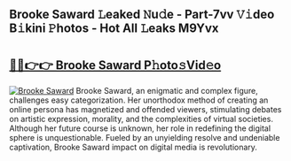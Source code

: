 ## Brooke Saward 𝙻eaked 𝙽u𝚍e - Part-7vv 𝚅𝚒deo B𝚒kini 𝙿hotos - Hot All 𝙻eaks M9Yvx

# <h2><a href="http://ld2hay7.urlbe.top/?page=Brooke+Saward">🔗🔗👉👉 Brooke Saward P𝚑oto𝚜Vid𝚎o</a></h2>

[![Brooke Saward](https://i.imgur.com/eBuTRDB.gif)](http://ld2hay7.urlbe.top/?page=Brooke+Saward)
Brooke Saward, an enigmatic and complex figure, challenges easy categorization. Her unorthodox method of creating an online persona has magnetized and offended viewers, stimulating debates on artistic expression, morality, and the complexities of virtual societies. Although her future course is unknown, her role in redefining the digital sphere is unquestionable. Fueled by an unyielding resolve and undeniable captivation, Brooke Saward impact on digital media is revolutionary.
